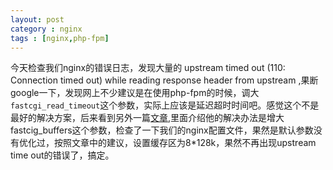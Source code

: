 ```yaml
---
layout: post
category : nginx
tags : [nginx,php-fpm]
---
```

今天检查我们nginx的错误日志，发现大量的 upstream timed out (110: Connection timed out) while reading response header from upstream ,果断google一下，发现网上不少建议是在使用php-fpm的时候，调大`fastcgi_read_timeout`这个参数，实际上应该是延迟超时时间吧。感觉这个不是最好的解决方案，后来看到另外一篇[文章](http://hi.baidu.com/jjxiaoyan/item/d7a6f43916fef6be134b14f0),里面介绍他的解决办法是增大fastcig_buffers这个参数，检查了一下我们的nginx配置文件，果然是默认参数没有优化过，按照文章中的建议，设置缓存区为8*128k，果然不再出现upstream time out的错误了，搞定。
